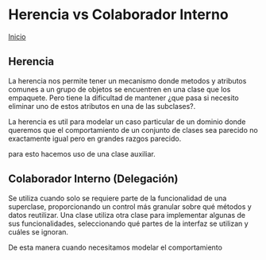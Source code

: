 # Herencia vs Colaborador Interno

[Inicio](../README.md)

## Herencia

La herencia nos permite tener un mecanismo donde metodos y atributos comunes a un grupo de objetos se encuentren en una clase que los empaquete. Pero tiene la dificultad de mantener ¿que pasa si necesito eliminar uno de estos atributos en una de las subclases?. 

La herencia es util para modelar un caso particular de un dominio donde queremos que el comportamiento de un conjunto de clases sea parecido no exactamente igual pero en grandes razgos parecido.

para esto hacemos uso de una clase auxiliar.

## Colaborador Interno (Delegación)

Se utiliza cuando solo se requiere parte de la funcionalidad de una superclase, proporcionando un control más granular sobre qué métodos y datos reutilizar. Una clase utiliza otra clase para implementar algunas de sus funcionalidades, seleccionando qué partes de la interfaz se utilizan y cuáles se ignoran.

De esta manera cuando necesitamos modelar el comportamiento 
